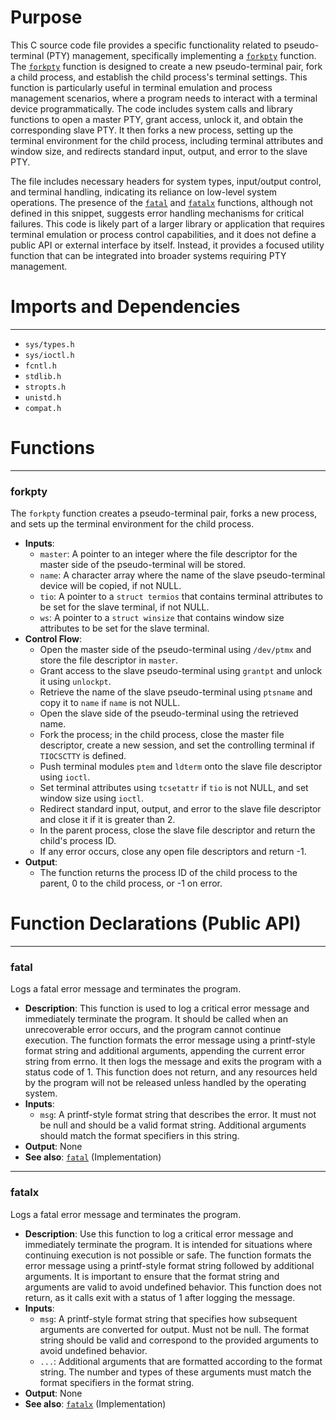 # Purpose
This C source code file provides a specific functionality related to pseudo-terminal (PTY) management, specifically implementing a [`forkpty`](#forkpty) function. The [`forkpty`](#forkpty) function is designed to create a new pseudo-terminal pair, fork a child process, and establish the child process's terminal settings. This function is particularly useful in terminal emulation and process management scenarios, where a program needs to interact with a terminal device programmatically. The code includes system calls and library functions to open a master PTY, grant access, unlock it, and obtain the corresponding slave PTY. It then forks a new process, setting up the terminal environment for the child process, including terminal attributes and window size, and redirects standard input, output, and error to the slave PTY.

The file includes necessary headers for system types, input/output control, and terminal handling, indicating its reliance on low-level system operations. The presence of the [`fatal`](#fatal) and [`fatalx`](#fatalx) functions, although not defined in this snippet, suggests error handling mechanisms for critical failures. This code is likely part of a larger library or application that requires terminal emulation or process control capabilities, and it does not define a public API or external interface by itself. Instead, it provides a focused utility function that can be integrated into broader systems requiring PTY management.
# Imports and Dependencies

---
- `sys/types.h`
- `sys/ioctl.h`
- `fcntl.h`
- `stdlib.h`
- `stropts.h`
- `unistd.h`
- `compat.h`


# Functions

---
### forkpty<!-- {{#callable:forkpty}} -->
The `forkpty` function creates a pseudo-terminal pair, forks a new process, and sets up the terminal environment for the child process.
- **Inputs**:
    - `master`: A pointer to an integer where the file descriptor for the master side of the pseudo-terminal will be stored.
    - `name`: A character array where the name of the slave pseudo-terminal device will be copied, if not NULL.
    - `tio`: A pointer to a `struct termios` that contains terminal attributes to be set for the slave terminal, if not NULL.
    - `ws`: A pointer to a `struct winsize` that contains window size attributes to be set for the slave terminal.
- **Control Flow**:
    - Open the master side of the pseudo-terminal using `/dev/ptmx` and store the file descriptor in `master`.
    - Grant access to the slave pseudo-terminal using `grantpt` and unlock it using `unlockpt`.
    - Retrieve the name of the slave pseudo-terminal using `ptsname` and copy it to `name` if `name` is not NULL.
    - Open the slave side of the pseudo-terminal using the retrieved name.
    - Fork the process; in the child process, close the master file descriptor, create a new session, and set the controlling terminal if `TIOCSCTTY` is defined.
    - Push terminal modules `ptem` and `ldterm` onto the slave file descriptor using `ioctl`.
    - Set terminal attributes using `tcsetattr` if `tio` is not NULL, and set window size using `ioctl`.
    - Redirect standard input, output, and error to the slave file descriptor and close it if it is greater than 2.
    - In the parent process, close the slave file descriptor and return the child's process ID.
    - If any error occurs, close any open file descriptors and return -1.
- **Output**:
    - The function returns the process ID of the child process to the parent, 0 to the child process, or -1 on error.


# Function Declarations (Public API)

---
### fatal<!-- {{#callable_declaration:fatal}} -->
Logs a fatal error message and terminates the program.
- **Description**: This function is used to log a critical error message and immediately terminate the program. It should be called when an unrecoverable error occurs, and the program cannot continue execution. The function formats the error message using a printf-style format string and additional arguments, appending the current error string from errno. It then logs the message and exits the program with a status code of 1. This function does not return, and any resources held by the program will not be released unless handled by the operating system.
- **Inputs**:
    - `msg`: A printf-style format string that describes the error. It must not be null and should be a valid format string. Additional arguments should match the format specifiers in this string.
- **Output**: None
- **See also**: [`fatal`](../log.c.driver.md#fatal)  (Implementation)


---
### fatalx<!-- {{#callable_declaration:fatalx}} -->
Logs a fatal error message and terminates the program.
- **Description**: Use this function to log a critical error message and immediately terminate the program. It is intended for situations where continuing execution is not possible or safe. The function formats the error message using a printf-style format string followed by additional arguments. It is important to ensure that the format string and arguments are valid to avoid undefined behavior. This function does not return, as it calls exit with a status of 1 after logging the message.
- **Inputs**:
    - `msg`: A printf-style format string that specifies how subsequent arguments are converted for output. Must not be null. The format string should be valid and correspond to the provided arguments to avoid undefined behavior.
    - `...`: Additional arguments that are formatted according to the format string. The number and types of these arguments must match the format specifiers in the format string.
- **Output**: None
- **See also**: [`fatalx`](../log.c.driver.md#fatalx)  (Implementation)


